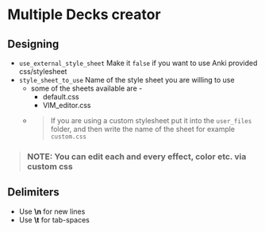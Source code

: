 # Multiple Decks creator

## Designing
- `use_external_style_sheet` Make it `false` if you want to use Anki provided css/stylesheet
- `style_sheet_to_use` Name of the style sheet you are willing to use 
  - some of the sheets available are -
    - default.css
    - VIM_editor.css
  - > If you are using a custom stylesheet put it into the `user_files` folder, and then write the name of the sheet for example `custom.css`

> ### NOTE: You can edit each and every effect, color etc. via custom css

## Delimiters
- Use __\n__ for new lines
- Use __\t__ for tab-spaces
